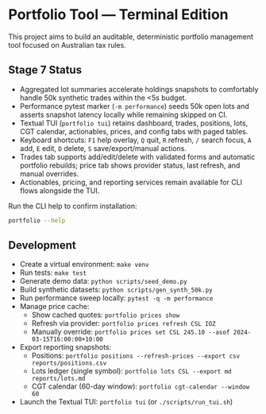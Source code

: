 # Portfolio Tool — Terminal Edition

This project aims to build an auditable, deterministic portfolio management tool focused on Australian tax rules.

## Stage 7 Status

- Aggregated lot summaries accelerate holdings snapshots to comfortably handle 50k synthetic trades within the <5s budget.
- Performance pytest marker (`-m performance`) seeds 50k open lots and asserts snapshot latency locally while remaining skipped on CI.
- Textual TUI (`portfolio tui`) retains dashboard, trades, positions, lots, CGT calendar, actionables, prices, and config tabs with paged tables.
- Keyboard shortcuts: `F1` help overlay, `Q` quit, `R` refresh, `/` search focus, `A` add, `E` edit, `D` delete, `S` save/export/manual actions.
- Trades tab supports add/edit/delete with validated forms and automatic portfolio rebuilds; price tab shows provider status, last refresh, and manual overrides.
- Actionables, pricing, and reporting services remain available for CLI flows alongside the TUI.

Run the CLI help to confirm installation:

```bash
portfolio --help
```

## Development

- Create a virtual environment: `make venv`
- Run tests: `make test`
- Generate demo data: `python scripts/seed_demo.py`
- Build synthetic datasets: `python scripts/gen_synth_50k.py`
- Run performance sweep locally: `pytest -q -m performance`
- Manage price cache:
  - Show cached quotes: `portfolio prices show`
  - Refresh via provider: `portfolio prices refresh CSL IOZ`
  - Manually override: `portfolio prices set CSL 245.10 --asof 2024-03-15T16:00:00+10:00`
- Export reporting snapshots:
  - Positions: `portfolio positions --refresh-prices --export csv reports/positions.csv`
  - Lots ledger (single symbol): `portfolio lots CSL --export md reports/lots.md`
  - CGT calendar (60-day window): `portfolio cgt-calendar --window 60`
- Launch the Textual TUI: `portfolio tui` (or `./scripts/run_tui.sh`)
